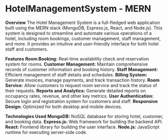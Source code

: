 # HotelManagementSystem - MERN
**Overview**
The Hotel Management System is a full-fledged web application built using the MERN stack (MongoDB, Express.js, React, and Node.js). This system is designed to streamline and automate various operations of a hotel, including room bookings, customer management, staff management, and more. It provides an intuitive and user-friendly interface for both hotel staff and customers.

**Features**
**Room Booking:** Real-time availability check and reservation system for rooms.
**Customer Management:** Maintain comprehensive records of customer information and booking history.
**Staff Management:** Efficient management of staff details and schedules.
**Billing System:** Generate invoices, manage payments, and track transaction history.
**Room Service:** Allow customers to request room service and track the status of their requests.
**Reports and Analytics:** Generate detailed reports on occupancy rates, revenue, and other key metrics.
**User Authentication:** Secure login and registration system for customers and staff.
**Responsive Design:** Optimized for both desktop and mobile devices.

**Technologies Used**
**MongoDB:** NoSQL database for storing hotel, customer, and booking data.
**Express.js:** Web framework for building the backend API.
**React:** Frontend library for building the user interface.
**Node.js:** JavaScript runtime for executing server-side code.
